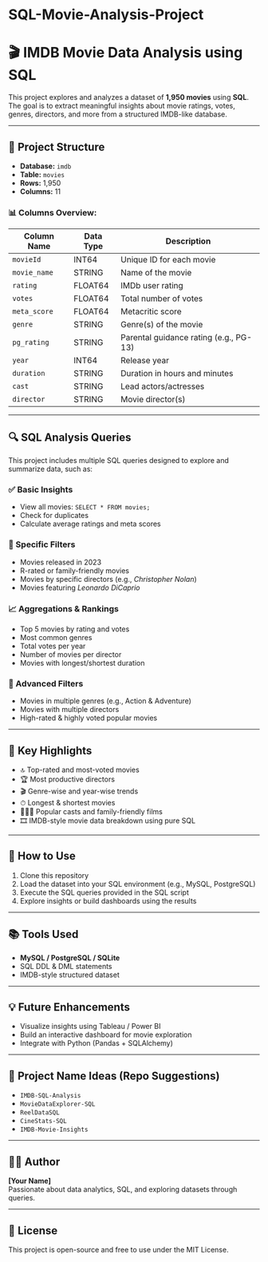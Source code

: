 # SQL-Movie-Analysis-Project

# 🎬 IMDB Movie Data Analysis using SQL

This project explores and analyzes a dataset of **1,950 movies** using **SQL**. The goal is to extract meaningful insights about movie ratings, votes, genres, directors, and more from a structured IMDB-like database.

---

## 📁 Project Structure

- **Database:** `imdb`
- **Table:** `movies`
- **Rows:** 1,950  
- **Columns:** 11

### 📊 Columns Overview:

| Column Name   | Data Type     | Description                             |
|---------------|---------------|-----------------------------------------|
| `movieId`     | INT64         | Unique ID for each movie                |
| `movie_name`  | STRING        | Name of the movie                       |
| `rating`      | FLOAT64       | IMDb user rating                        |
| `votes`       | FLOAT64       | Total number of votes                   |
| `meta_score`  | FLOAT64       | Metacritic score                        |
| `genre`       | STRING        | Genre(s) of the movie                   |
| `pg_rating`   | STRING        | Parental guidance rating (e.g., PG-13)  |
| `year`        | INT64         | Release year                            |
| `duration`    | STRING        | Duration in hours and minutes           |
| `cast`        | STRING        | Lead actors/actresses                   |
| `director`    | STRING        | Movie director(s)                       |

---

## 🔍 SQL Analysis Queries

This project includes multiple SQL queries designed to explore and summarize data, such as:

### ✅ Basic Insights
- View all movies: `SELECT * FROM movies;`
- Check for duplicates
- Calculate average ratings and meta scores

### 🎯 Specific Filters
- Movies released in 2023
- R-rated or family-friendly movies
- Movies by specific directors (e.g., *Christopher Nolan*)
- Movies featuring *Leonardo DiCaprio*

### 📈 Aggregations & Rankings
- Top 5 movies by rating and votes
- Most common genres
- Total votes per year
- Number of movies per director
- Movies with longest/shortest duration

### 🧠 Advanced Filters
- Movies in multiple genres (e.g., Action & Adventure)
- Movies with multiple directors
- High-rated & highly voted popular movies

---

## 📌 Key Highlights

- 🔝 Top-rated and most-voted movies
- 🏆 Most productive directors
- 🎬 Genre-wise and year-wise trends
- ⏱ Longest & shortest movies
- 🧑‍🤝‍🧑 Popular casts and family-friendly films
- 🎞 IMDB-style movie data breakdown using pure SQL

---

## 🚀 How to Use

1. Clone this repository
2. Load the dataset into your SQL environment (e.g., MySQL, PostgreSQL)
3. Execute the SQL queries provided in the SQL script
4. Explore insights or build dashboards using the results

---

## 📚 Tools Used

- **MySQL / PostgreSQL / SQLite**
- SQL DDL & DML statements
- IMDB-style structured dataset

---

## 💡 Future Enhancements

- Visualize insights using Tableau / Power BI
- Build an interactive dashboard for movie exploration
- Integrate with Python (Pandas + SQLAlchemy)

---

## 📌 Project Name Ideas (Repo Suggestions)

- `IMDB-SQL-Analysis`
- `MovieDataExplorer-SQL`
- `ReelDataSQL`
- `CineStats-SQL`
- `IMDB-Movie-Insights`

---

## 🧑‍💻 Author

**[Your Name]**  
Passionate about data analytics, SQL, and exploring datasets through queries.

---

## 📜 License

This project is open-source and free to use under the MIT License.

